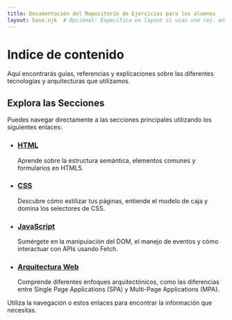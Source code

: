 ```yaml
---
title: Documentación del Repositorio de Ejercicios para los alumnos
layout: base.njk  # Opcional: Especifica un layout si usas uno (ej. en _includes/base.njk)
---
```


# Indice de contenido


Aquí encontrarás guías, referencias y explicaciones sobre las diferentes tecnologías y arquitecturas que utilizamos.

## Explora las Secciones

Puedes navegar directamente a las secciones principales utilizando los siguientes enlaces:

*   ### [HTML](docs/html/index.html)
    Aprende sobre la estructura semántica, elementos comunes y formularios en HTML5.

*   ### [CSS](css/index.html)
    Descubre cómo estilizar tus páginas, entiende el modelo de caja y domina los selectores de CSS.

*   ### [JavaScript](./javascript/)
    Sumérgete en la manipulación del DOM, el manejo de eventos y cómo interactuar con APIs usando Fetch.

*   ### [Arquitectura Web](./architecture/)
    Comprende diferentes enfoques arquitectónicos, como las diferencias entre Single Page Applications (SPA) y Multi-Page Applications (MPA).

Utiliza la navegación o estos enlaces para encontrar la información que necesitas.